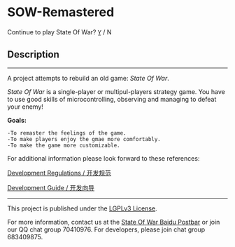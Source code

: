 # SOW-Remastered
Continue to play State Of War? Y̲ / N


## Description
---
A project attempts to rebuild an old game: *State Of War*.

*State Of War* is a single-player or multipul-players strategy game. You have to use good skills of
microcontrolling, observing and managing to defeat your enemy!

**Goals:**

    -To remaster the feelings of the game.
    -To make players enjoy the gmae more comfortably.
    -To make the game more customizable.

For additional information please look forward to these references:

[Development Regulations / 开发规范](REGULATIONS.md)

[Development Guide / 开发向导](GUIDE.md)

---

This project is published under the [LGPLv3 License](https://www.gnu.org/licenses/lgpl.html).

For more information, 
contact us at the [State Of War Baidu Postbar](https://tieba.baidu.com/f?kw=%E8%93%9D%E8%89%B2%E8%AD%A6%E6%88%92&fr=index)
or join our QQ chat group 70410976. For developers, please join chat group 683409875.
